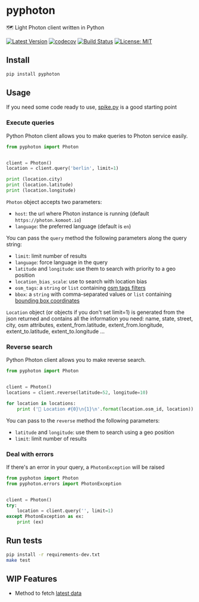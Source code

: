 # pyphoton

🗺 Light Photon client written in Python

[![Latest Version](https://img.shields.io/pypi/v/pyphoton.svg)](https://pypi.python.org/pypi/pyphoton/)
[![codecov](https://codecov.io/gh/astagi/pyphoton/branch/master/graph/badge.svg)](https://codecov.io/gh/astagi/pyphoton)
[![Build Status](https://travis-ci.org/astagi/pyphoton.svg?branch=master)](https://travis-ci.org/astagi/pyphoton)
[![License: MIT](https://img.shields.io/badge/License-MIT-blue.svg)](https://github.com/astagi/pyphoton/blob/master/LICENSE)

## Install

```sh
pip install pyphoton
```

## Usage

If you need some code ready to use, [spike.py](https://github.com/astagi/pyphoton/blob/master/spike.py) is a good starting point

### Execute queries

Python Photon client allows you to make queries to Photon service easily.

```py
from pyphoton import Photon


client = Photon()
location = client.query('berlin', limit=1)

print (location.city)
print (location.latitude)
print (location.longitude)
```

`Photon` object accepts two parameters:

- `host`: the url where Photon instance is running (default `https://photon.komoot.io`)
- `language`: the preferred language (default is `en`)

You can pass the `query` method the following parameters along the query string:

- `limit`: limit number of results
- `language`: force language in the query
- `latitude` and `longitude`: use them to search with priority to a geo position
- `location_bias_scale`: use to search with location bias
- `osm_tags`: a `string` or `list` containing [osm tags filters](https://github.com/komoot/photon#filter-results-by-tags-and-values)
- `bbox`: a `string` with comma-separated values or `list` containing [bounding box coordinates](https://github.com/komoot/photon#filter-results-by-bounding-box)

`Location` object (or objects if you don't set limit=1) is generated from the json returned and contains all the information you need: name, state, street, city, osm attributes, extent_from.latitude, extent_from.longitude, extent_to.latitude, extent_to.longitude ...

### Reverse search

Python Photon client allows you to make reverse search.

```py
from pyphoton import Photon


client = Photon()
locations = client.reverse(latitude=52, longitude=10)

for location in locations:
    print ('🌉 Location #{0}\n{1}\n'.format(location.osm_id, location))
```

You can pass to the `reverse` method the following parameters:

- `latitude` and `longitude`: use them to search using a geo position
- `limit`: limit number of results

### Deal with errors

If there's an error in your query, a `PhotonException` will be raised

```py
from pyphoton import Photon
from pyphoton.errors import PhotonException


client = Photon()
try:
    location = client.query('', limit=1)
except PhotonException as ex:
    print (ex)
```

## Run tests

```sh
pip install -r requirements-dev.txt
make test
```

## WIP Features

- Method to fetch [latest data](http://download1.graphhopper.com/public/)
